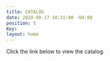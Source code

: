 ```yaml
---
title: CATALOG
date: 2020-08-17 18:31:00 -04:00
position: 5
Key: 
layout: home
---
```


Click the link below to view the catalog.


[](https://www.sportswearcollection.com/ps/t_shirts?site=OZFKIJUWMO)